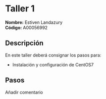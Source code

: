# Taller 1

**Nombre:** Estiven Landazury  
**Código:** A00056992

## Descripción
En este taller deberá consignar los pasos para:
* Instalación y configuración de CentOS7

## Pasos


Añadir comentario
